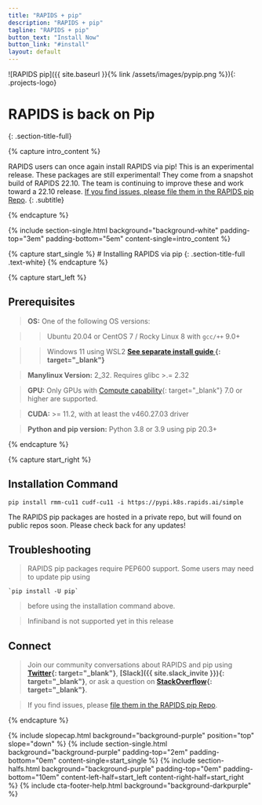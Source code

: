 ```yaml
---
title: "RAPIDS + pip"
description: "RAPIDS + pip"
tagline: "RAPIDS + pip"
button_text: "Install Now"
button_link: "#install"
layout: default
---
```


![RAPIDS pip]({{ site.baseurl }}{% link /assets/images/pypip.png %}){: .projects-logo}


# RAPIDS is back on Pip
{: .section-title-full}

{% capture intro_content %}

RAPIDS users can once again install RAPIDS via pip!  This is an experimental release.  These packages are still experimental! They come from a snapshot build of RAPIDS 22.10. The team is continuing to improve these and work toward a 22.10 release. [If you find issues, please file them in the RAPIDS pip Repo](https://github.com/rapidsai/pypi-wheel-scripts).
{: .subtitle}

{% endcapture %}

{% include section-single.html
    background="background-white" 
    padding-top="3em" padding-bottom="5em" 
    content-single=intro_content
%}

<div id="install"></div>
{% capture start_single %}
# Installing RAPIDS via pip
{: .section-title-full .text-white}
{% endcapture %}

{% capture start_left %}

## Prerequisites

> <i class="fas fa-desktop text-white"></i> **OS:** One of the following OS versions:

>> <i class="fa-brands fa-ubuntu text-white"></i> Ubuntu 20.04 or CentOS 7 / Rocky Linux 8 with <code>gcc/++</code> 9.0+
	
>> <i class="fas fa-desktop text-white"></i> Windows 11 using WSL2  **[See separate install guide <i class="fa fa-angle-double-right" aria-hidden="true"></i>](wsl2.html){: target="_blank"}**

> <i class="fas fa-info-circle text-white"></i> **Manylinux Version:** 2_32. Requires glibc >.= 2.32

> <i class="fas fa-microchip text-white"></i> **GPU:** Only GPUs with [Compute capability](https://developer.nvidia.com/cuda-gpus){: target="_blank"} 7.0 or higher are supported.
  
> <i class="fas fa-download text-white"></i> **CUDA:** >= 11.2, with at least the v460.27.03 driver

> <i class="fab fa-python text-white"></i> **Python and pip version:** Python 3.8 or 3.9 using pip 20.3+ 

{% endcapture %}

{% capture start_right %}
## <i class="fad fa-terminal text-white"></i> Installation Command


	pip install rmm-cu11 cudf-cu11 -i https://pypi.k8s.rapids.ai/simple

The RAPIDS pip packages are hosted in a private repo, but will found on public repos soon.  Please check back for any updates!

## <i class="fa-solid fa-screwdriver-wrench text-white"></i> Troubleshooting

> <i class="fas fa-info-circle text-white"></i> RAPIDS pip packages require PEP600 support.  Some users may need to update pip using 
	
	`pip install -U pip` 

> before using the installation command above.

> <i class="fas fa-info-circle text-white"></i> Infiniband is not supported yet in this release

## <i class="far fa-comments text-white"></i> Connect 

> Join our community conversations about RAPIDS and pip using **[Twitter](https://twitter.com/rapidsai){: target="_blank"}**, **[Slack]({{ site.slack_invite }}){: target="_blank"}**, or ask a question on **[StackOverflow](https://stackoverflow.com/tags/rapids){: target="_blank"}**.

> If you find issues, please [file them in the RAPIDS pip Repo](https://github.com/rapidsai/pypi-wheel-scripts).

{% endcapture %}

{% include slopecap.html 
    background="background-purple" 
    position="top" 
    slope="down" 
%}
{% include section-single.html
    background="background-purple" 
    padding-top="2em" padding-bottom="0em" 
    content-single=start_single
%}
{% include section-halfs.html 
    background="background-purple" 
    padding-top="0em" padding-bottom="10em" 
    content-left-half=start_left 
    content-right-half=start_right 
%} 
{% include cta-footer-help.html 
   background="background-darkpurple" 
%}

